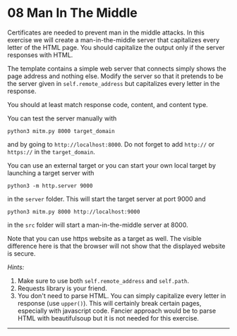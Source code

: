 
# 08 Man In The Middle

<p>Certificates are needed to prevent man in the middle attacks. In this exercise we will create a
man-in-the-middle server that capitalizes every letter of the HTML page. You should
capitalize the output only if the server responses with HTML.</p><p>The template contains a simple web server that connects simply shows the page address and nothing else.
Modify the server so that it pretends to be the server given in
<code class="language-text">self.remote_address</code> but capitalizes every letter in the response.</p><p>You should at least match response code, content, and content type.</p><p>You can test the server manually with</p><div class="gatsby-highlight" data-language="sh"><pre class="language-sh"><code class="language-sh">python3 mitm.py 8000 target_domain</code></pre></div><p>and by going to <code class="language-text">http://localhost:8000</code>. Do not forget to add <code class="language-text">http://</code> or <code class="language-text">https://</code> in the <code class="language-text">target_domain</code>.</p><p>You can use an external target or you can start your own local target by launching a target server with</p><div class="gatsby-highlight" data-language="sh"><pre class="language-sh"><code class="language-sh">python3 -m http.server 9000</code></pre></div><p>in the <code class="language-text">server</code> folder.
This will start the target server at port 9000 and</p><div class="gatsby-highlight" data-language="sh"><pre class="language-sh"><code class="language-sh">python3 mitm.py 8000 http://localhost:9000</code></pre></div><p>in the <code class="language-text">src</code> folder
will start a man-in-the-middle server at 8000.</p><p>Note that you can use https website as a target as well. The visible difference
here is that the browser will not show that the displayed website is secure.</p><p><em>Hints:</em></p><ol>
<li>Make sure to use both <code class="language-text">self.remote_address</code>  and <code class="language-text">self.path</code>.</li>
<li>Requests library is your friend.</li>
<li>You don't need to parse HTML. You can simply capitalize every letter in response (use <code class="language-text">upper()</code>).
This will certainly break certain pages, especially with javascript code.
Fancier approach would be to parse HTML with beautifulsoup but it is not needed for this exercise.</li>
</ol>

---

